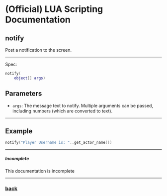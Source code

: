 
# (Official) LUA Scripting Documentation

## notify

Post a notification to the screen.

___

Spec:

```lua
notify(
	object[] args)
```

## Parameters

- `args`: The message text to notify. Multiple arguments can be passed, including numbers (which are converted to text).

___

## Example

```lua
notify("Player Username is: "..get_actor_name())
```

___

##### Incomplete

This documentation is incomplete

___

### [back](../gui)
